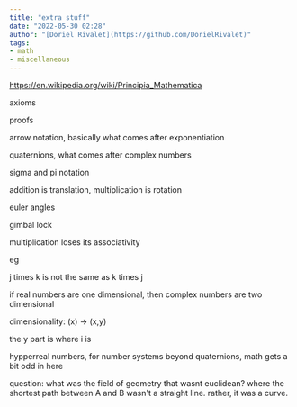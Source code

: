```yaml
---
title: "extra stuff"
date: "2022-05-30 02:28"
author: "[Doriel Rivalet](https://github.com/DorielRivalet)"
tags:
- math
- miscellaneous
---
```



https://en.wikipedia.org/wiki/Principia_Mathematica

axioms

proofs

arrow notation, basically what comes after exponentiation

quaternions, what comes after complex numbers

sigma and pi notation

addition is translation, multiplication is rotation

euler angles

gimbal lock

multiplication loses its associativity

eg

j times k is not the same as k times j

if real numbers are one dimensional, then complex numbers are two dimensional

dimensionality: (x) -> (x,y)

the y part is where i is

hypperreal numbers, for number systems beyond quaternions, math gets a bit odd in here


question: what was the field of geometry that wasnt euclidean? where the shortest path between A and B wasn't a straight line. rather, it was a curve.